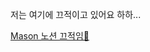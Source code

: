 

저는 여기에 끄적이고 있어요 하하...

[Mason 노션 끄적임👻](https://peat-soup-6ec.notion.site/SwiftUI-Tutorials-9063a5cbc38d434486df580774b442b1)
